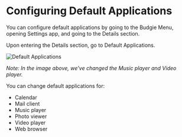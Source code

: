 # Configuring Default Applications

You can configure default applications by going to the Budgie Menu, opening Settings app, and going to the Details section.

Upon entering the Details section, go to Default Applications.

![Default Applications](imgs/help-center/configuration/configuring-default-applications/configuring-default-applications.jpg)

*Note: In the image above, we've changed the Music player and Video player.*

You can change default applications for:

- Calendar
- Mail client
- Music player
- Photo viewer
- Video player
- Web browser
